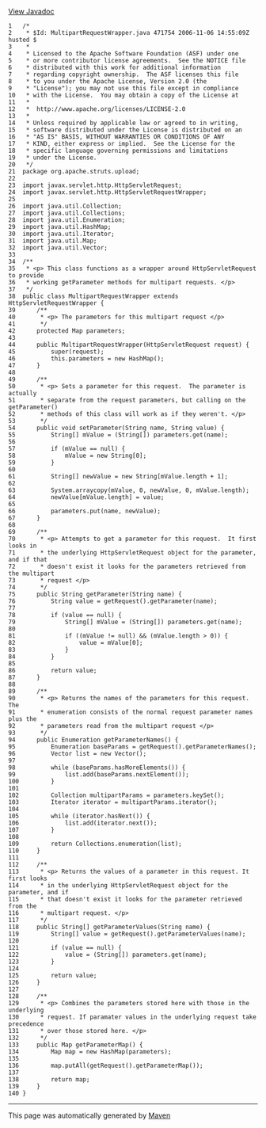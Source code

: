 [View Javadoc](../../../../../apidocs/org/apache/struts/upload/MultipartRequestWrapper.html.md)


    1   /*
    2    * $Id: MultipartRequestWrapper.java 471754 2006-11-06 14:55:09Z husted $
    3    *
    4    * Licensed to the Apache Software Foundation (ASF) under one
    5    * or more contributor license agreements.  See the NOTICE file
    6    * distributed with this work for additional information
    7    * regarding copyright ownership.  The ASF licenses this file
    8    * to you under the Apache License, Version 2.0 (the
    9    * "License"); you may not use this file except in compliance
    10   * with the License.  You may obtain a copy of the License at
    11   *
    12   *  http://www.apache.org/licenses/LICENSE-2.0
    13   *
    14   * Unless required by applicable law or agreed to in writing,
    15   * software distributed under the License is distributed on an
    16   * "AS IS" BASIS, WITHOUT WARRANTIES OR CONDITIONS OF ANY
    17   * KIND, either express or implied.  See the License for the
    18   * specific language governing permissions and limitations
    19   * under the License.
    20   */
    21  package org.apache.struts.upload;
    22  
    23  import javax.servlet.http.HttpServletRequest;
    24  import javax.servlet.http.HttpServletRequestWrapper;
    25  
    26  import java.util.Collection;
    27  import java.util.Collections;
    28  import java.util.Enumeration;
    29  import java.util.HashMap;
    30  import java.util.Iterator;
    31  import java.util.Map;
    32  import java.util.Vector;
    33  
    34  /**
    35   * <p> This class functions as a wrapper around HttpServletRequest to provide
    36   * working getParameter methods for multipart requests. </p>
    37   */
    38  public class MultipartRequestWrapper extends HttpServletRequestWrapper {
    39      /**
    40       * <p> The parameters for this multipart request </p>
    41       */
    42      protected Map parameters;
    43  
    44      public MultipartRequestWrapper(HttpServletRequest request) {
    45          super(request);
    46          this.parameters = new HashMap();
    47      }
    48  
    49      /**
    50       * <p> Sets a parameter for this request.  The parameter is actually
    51       * separate from the request parameters, but calling on the getParameter()
    52       * methods of this class will work as if they weren't. </p>
    53       */
    54      public void setParameter(String name, String value) {
    55          String[] mValue = (String[]) parameters.get(name);
    56  
    57          if (mValue == null) {
    58              mValue = new String[0];
    59          }
    60  
    61          String[] newValue = new String[mValue.length + 1];
    62  
    63          System.arraycopy(mValue, 0, newValue, 0, mValue.length);
    64          newValue[mValue.length] = value;
    65  
    66          parameters.put(name, newValue);
    67      }
    68  
    69      /**
    70       * <p> Attempts to get a parameter for this request.  It first looks in
    71       * the underlying HttpServletRequest object for the parameter, and if that
    72       * doesn't exist it looks for the parameters retrieved from the multipart
    73       * request </p>
    74       */
    75      public String getParameter(String name) {
    76          String value = getRequest().getParameter(name);
    77  
    78          if (value == null) {
    79              String[] mValue = (String[]) parameters.get(name);
    80  
    81              if ((mValue != null) && (mValue.length > 0)) {
    82                  value = mValue[0];
    83              }
    84          }
    85  
    86          return value;
    87      }
    88  
    89      /**
    90       * <p> Returns the names of the parameters for this request. The
    91       * enumeration consists of the normal request parameter names plus the
    92       * parameters read from the multipart request </p>
    93       */
    94      public Enumeration getParameterNames() {
    95          Enumeration baseParams = getRequest().getParameterNames();
    96          Vector list = new Vector();
    97  
    98          while (baseParams.hasMoreElements()) {
    99              list.add(baseParams.nextElement());
    100         }
    101 
    102         Collection multipartParams = parameters.keySet();
    103         Iterator iterator = multipartParams.iterator();
    104 
    105         while (iterator.hasNext()) {
    106             list.add(iterator.next());
    107         }
    108 
    109         return Collections.enumeration(list);
    110     }
    111 
    112     /**
    113      * <p> Returns the values of a parameter in this request. It first looks
    114      * in the underlying HttpServletRequest object for the parameter, and if
    115      * that doesn't exist it looks for the parameter retrieved from the
    116      * multipart request. </p>
    117      */
    118     public String[] getParameterValues(String name) {
    119         String[] value = getRequest().getParameterValues(name);
    120 
    121         if (value == null) {
    122             value = (String[]) parameters.get(name);
    123         }
    124 
    125         return value;
    126     }
    127 
    128     /**
    129      * <p> Combines the parameters stored here with those in the underlying
    130      * request. If paramater values in the underlying request take precedence
    131      * over those stored here. </p>
    132      */
    133     public Map getParameterMap() {
    134         Map map = new HashMap(parameters);
    135 
    136         map.putAll(getRequest().getParameterMap());
    137 
    138         return map;
    139     }
    140 }

------------------------------------------------------------------------

This page was automatically generated by [Maven](http://maven.apache.org/)

